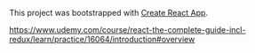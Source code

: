 This project was bootstrapped with [Create React App](https://github.com/facebookincubator/create-react-app).


https://www.udemy.com/course/react-the-complete-guide-incl-redux/learn/practice/16064/introduction#overview
